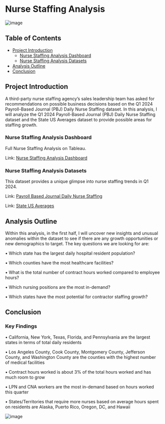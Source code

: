 # Nurse Staffing Analysis

![image](https://github.com/user-attachments/assets/13de14d7-19ad-44b2-8c67-34b691aac12d)

## Table of Contents

- [Project Introduction](#project-introduction)
    - [Nurse Staffing Analysis Dashboard](#nurse-staffing-analysis-dashboard)
    - [Nurse Staffing Analysis Datasets](#nurse-staffing-analysis-datasets)
- [Analysis Outline](#analysis-outline)
- [Conclusion](#conclusion)

## Project Introduction

A third-party nurse staffing agency’s sales leadership team has asked for recommendations on possible business decisions based on the Q1 2024 Payroll-Based Journal (PBJ) Daily Nurse Staffing dataset. In this analysis, I will analyze the Q1 2024 Payroll-Based Journal (PBJ) Daily Nurse Staffing dataset and the State US Averages dataset to provide possible areas for staffing growth.

### Nurse Staffing Analysis Dashboard

Full Nurse Staffing Analysis on Tableau.

Link: [Nurse Staffing Analysis Dashboard](https://public.tableau.com/app/profile/jason.do5779/viz/nursing_hours_project/Dashboard?publish=yes)

### Nurse Staffing Analysis Datasets

This dataset provides a unique glimpse into nurse staffing trends in Q1 2024.

Link: [Payroll Based Journal Daily Nurse Staffing](https://data.cms.gov/quality-of-care/payroll-based-journal-daily-nurse-staffing/data)

Link: [State US Averages](https://data.cms.gov/provider-data/dataset/xcdc-v8bm)


## Analysis Outline

Within this analysis, in the first half, I will uncover new insights and unusual anomalies within the dataset to see if there are any growth opportunities or new demographics to target. The key questions we are looking for are:

• Which state has the largest daily hospital resident population?

• Which counties have the most healthcare facilities?

• What is the total number of contract hours worked compared to employee hours?

• Which nursing positions are the most in-demand?

• Which states have the most potential for contractor staffing growth?


## Conclusion

### Key Findings

• California, New York, Texas, Florida, and Pennsylvania are the largest states in terms of total daily residents

• Los Angeles County, Cook County, Montgomery County, Jefferson County, and Washington County are the counties with the highest number of medical facilities

• Contract hours worked is about 3% of the total hours worked and has much room to grow

• LPN and CNA workers are the most in-demand based on hours worked this quarter

• States/Territories that require more nurses based on average hours spent on residents are Alaska, Puerto Rico, Oregon, DC, and Hawaii

![image](https://github.com/user-attachments/assets/6247dcc4-4f0f-4670-828d-67bc33731367)
